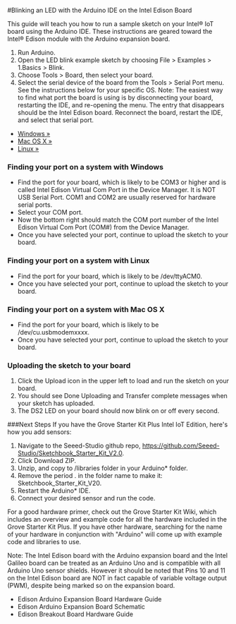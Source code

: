#Blinking an LED with the Arduino IDE on the Intel Edison Board

This guide will teach you how to run a sample sketch on your Intel® IoT board using the Arduino IDE. These instructions are geared toward the Intel® Edison module with the Arduino expansion board.

1. Run Arduino. 
2. Open the LED blink example sketch by choosing File > Examples > 1.Basics > Blink. 
3. Choose Tools > Board, then select your board. 
4. Select the serial device of the board from the Tools > Serial Port menu. See the instructions below for your specific OS. 
  Note: The easiest way to find what port the board is using is by disconnecting your board, restarting the IDE, and re-opening the menu. The entry that disappears should be the Intel Edison board. Reconnect the board, restart the IDE, and select that serial port.
  * [Windows »](#finding-your-port-on-a-system-with-windows)
  * [Mac OS X »](#finding-your-port-on-a-system-with-mac-os-x)
  * [Linux »](#finding-your-port-on-a-system-with-linux)

### Finding your port on a system with Windows
* Find the port for your board, which is likely to be COM3 or higher and is called Intel Edison Virtual Com Port in the Device Manager. It is NOT USB Serial Port. COM1 and COM2 are usually reserved for hardware serial ports.  
* Select your COM port. 
* Now the bottom right should match the COM port number of the Intel Edison Virtual Com Port (COM#) from the Device Manager. 
* Once you have selected your port, continue to upload the sketch to your board.

### Finding your port on a system with Linux
* Find the port for your board, which is likely to be /dev/ttyACM0. 
* Once you have selected your port, continue to upload the sketch to your board.

### Finding your port on a system with Mac OS X
* Find the port for your board, which is likely to be /dev/cu.usbmodemxxxx. 
* Once you have selected your port, continue to upload the sketch to your board.

### Uploading the sketch to your board
1. Click the Upload icon in the upper left to load and run the sketch on your board. 
2. You should see Done Uploading and Transfer complete messages when your sketch has uploaded. 
3. The DS2 LED on your board should now blink on or off every second. 

###Next Steps
If you have the Grove Starter Kit Plus Intel IoT Edition, here's how you add sensors:

1. Navigate to the Seeed-Studio github repo, https://github.com/Seeed-Studio/Sketchbook_Starter_Kit_V2.0.
2. Click Download ZIP.
3. Unzip, and copy to /libraries folder in your Arduino* folder.
4. Remove the period . in the folder name to make it: Sketchbook_Starter_Kit_V20. 
5. Restart the Arduino* IDE. 
6. Connect your desired sensor and run the code.

For a good hardware primer, check out the Grove Starter Kit Wiki, which includes an overview and example code for all the hardware included in the Grove Starter Kit Plus. If you have other hardware, searching for the name of your hardware in conjunction with "Arduino" will come up with example code and libraries to use. 

Note: The Intel Edison board with the Arduino expansion board and the Intel Galileo board can be treated as an Arduino Uno and is compatible with all Arduino Uno sensor shields. However it should be noted that Pins 10 and 11 on the Intel Edison board are NOT in fact capable of variable voltage output (PWM), despite being marked so on the expansion board.

* Edison Arduino Expansion Board Hardware Guide
* Edison Arduino Expansion Board Schematic
* Edison Breakout Board Hardware Guide

